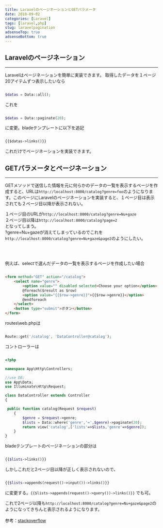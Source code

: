 ```yaml
---
title: LaravelのページネーションとGETパラメータ
date: 2018-09-02
categories: [Laravel]
tags: [laravel,php]
slug: laravelpagination
adsenseTop: true
adsenseBottom: true
---
```


## Laravelのページネーション
---

Laravelはページネーションを簡単に実装できます。
取得したデータを１ページ20アイテムずつ表示したいなら
```php

$datas = Data::all();

```

これを

```php

$datas = Data::paginate(20);

```

に変更。bladeテンプレートに以下を追記

```html

{{$datas->links()}}


```

これだけでページネーションを実装できます。<br>

## GETパラメータとページネーション
---

GETメソッドで送信した情報を元に何らかのデータの一覧を表示するページを作成すると、URLは`http://localhost:8000/catalog?genre=foo`のようになります。このページにLaravelのページネーションを実装すると、１ページ目は表示されても２ページ目以降が表示されない。


１ページ目のURLが`http://localhost:8000/catalog?genre=Nu+gaze`  
２ページ目以降は`http://localhost:8000/catalog?page=2`  
となってしまう。  
?genre=Nu+gazeが消えてしまっているのでこれを`http://localhost:8000/catalog?genre=Nu+gaze&page2`のようにしたい。

<br><br>

例えば、selectで選んだデータの一覧を表示するページを作成したい場合

```html

<form method="GET" action="/catalog">
	<select name="genre">
		<option value="" disabled selected>Choose your option</option>
		@foreach($result as $row)
		<option value="{{$row->genre}}">{{$row->genre}}</option>
		@endforeach
	</select>
	<button type="submit">ボタン</button>
</form>

```

routes\web.phpは

```php

Route::get('/catalog', 'DataController@catalog');

```

コントローラーは

```php

<?php

namespace App\Http\Controllers;

//use DB;
use App\Data;
use Illuminate\Http\Request;

class DataController extends Controller
{

 public function catalog(Request $request)
    {
        $genre = $request->genre;
        $lists = Data::where('genre','=',$genre)->paginate(20);
        return view('catalog',['lists'=>$lists,'genre'=>$genre]);
	}
}

```

bladeテンプレートのページネーションの部分は

```php

{{$lists->links()}}


```

しかしこれだと2ページ目以降が正しく表示されないので、

```php

{{$lists->appends(request()->input())->links()}}

```

に変更する。`{{$lists->appends(request()->query())->links()}}` でも可。

これで2ページ以降も`http://localhost:8000/catalog?genre=Nu+gaze&page2`のようになってきちんと表示されるようになります。<br><br>
参考：[stackoverflow](https://stackoverflow.com/questions/17159273/laravel-pagination-links-not-including-other-get-parameters)